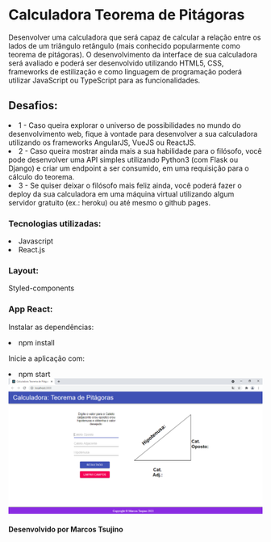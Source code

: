 # Calculadora Teorema de Pitágoras

Desenvolver uma calculadora que será capaz de calcular a relação entre os
lados de um triângulo retângulo (mais conhecido popularmente como teorema de pitágoras).
O desenvolvimento da interface de sua calculadora será avaliado e poderá ser
desenvolvido utilizando HTML5, CSS, frameworks de estilização e como linguagem de
programação poderá utilizar JavaScript ou TypeScript para as funcionalidades.

## Desafios:

<li>1 - Caso queira explorar o universo de possibilidades no mundo do desenvolvimento web, fique
à vontade para desenvolver a sua calculadora utilizando os frameworks AngularJS, VueJS ou
ReactJS.
<li>2 - Caso queira mostrar ainda mais a sua habilidade para o filósofo, você pode desenvolver
uma API simples utilizando Python3 (com Flask ou Django) e criar um endpoint a ser
consumido, em uma requisição para o cálculo do teorema.
<li>3 - Se quiser deixar o filósofo mais feliz ainda, você poderá fazer o deploy da sua calculadora
em uma máquina virtual utilizando algum servidor gratuito (ex.: heroku) ou até mesmo o github
pages.

### Tecnologias utilizadas:

<li>Javascript
<li>React.js

### Layout:

Styled-components

### App React:

Instalar as dependências:
<li>npm install

Inicie a aplicação com:
<li>npm start
  
<img src="print-tela-calculadora.png">

<h4>Desenvolvido por Marcos Tsujino</h4>
